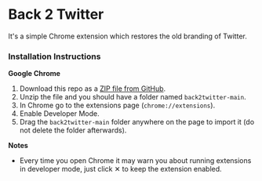 # Back 2 Twitter
It's a simple Chrome extension which restores the old branding of Twitter.

### Installation Instructions

**Google Chrome**

1. Download this repo as a [ZIP file from GitHub](https://github.com/ssv445/back2twitter/archive/refs/heads/main.zip).
1. Unzip the file and you should have a folder named `back2twitter-main`.
1. In Chrome go to the extensions page (`chrome://extensions`).
1. Enable Developer Mode.
1. Drag the `back2twitter-main` folder anywhere on the page to import it (do not delete the folder afterwards).

**Notes**
* Every time you open Chrome it may warn you about running extensions in developer mode, just click &#10005; to keep the extension enabled.
